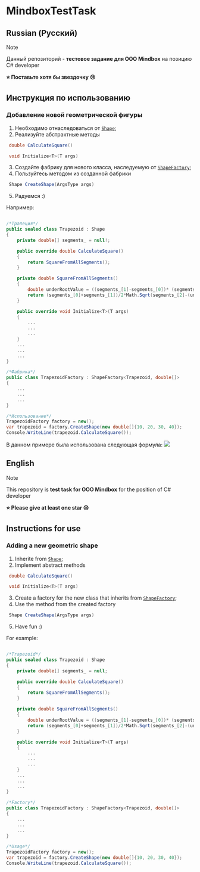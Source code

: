 # MindboxTestTask
## Russian (Русский)
> [!NOTE]  
> Данный репозиторий - **тестовое задание для ООО Mindbox** на позицию C# developer
> 
>**⭐ Поставьте хотя бы звездочку 😢**

## Инструкция по использованию
### Добавление новой геометрической фигуры
1. Необходимо отнаследоваться от [`Shape`](https://github.com/Ivanplat/MindboxTestTask/blob/main/FiguresCalculationLibrary/Base/Shape.cs);
2. Реализуйте абстрактные методы 
```csharp
 double CalculateSquare()
```
```csharp
 void Initialize<T>(T args)
```

3. Создайте фабрику для нового класса, наследуемую от [`ShapeFactory`](https://github.com/Ivanplat/MindboxTestTask/blob/main/FiguresCalculationLibrary/Factories/ShapeFactory.cs);
4. Пользуйтесь методом из созданной фабрики 
```csharp
 Shape CreateShape(ArgsType args)
 ```
5. Радуемся :)

Например:

```csharp

/*Трапеция*/
public sealed class Trapezoid : Shape
{
    private double[] segments_ = null!;

    public override double CalculateSquare()
    {
        return SquareFromAllSegments();
    }

    private double SquareFromAllSegments()
    {
        double underRootValue = ((segments_[1]-segments_[0])* (segments_[1]-segments_[0]) + segments_[2]*segments_[2]-segments_[3]*segments_[3])/(2*(segments_[1]-segments_[0]));
        return (segments_[0]+segments_[1])/2*Math.Sqrt(segments_[2]-(underRootValue*underRootValue));
    }

    public override void Initialize<T>(T args)
    {
        ...
        ...
        ...
    }
    ...
    ...
    ...
}

/*Фабрика*/
public class TrapezoidFactory : ShapeFactory<Trapezoid, double[]>
{
    ...
    ...
    ...
}

/*Использование*/
TrapezoidFactory factory = new();
var trapezoid = factory.CreateShape(new double[]{10, 20, 30, 40});
Console.WriteLine(trapezoid.CalculateSquare());
```
В данном примере была использована следующая формула:
<img src="https://otvet.imgsmail.ru/download/68976796_9e345726eb672e2e143241a45cfd5f04_800.jpg" />

## English 
> [!NOTE]  
> This repository is **test task for OOO Mindbox** for the position of C# developer
> 
>**⭐ Please give at least one star 😢**

## Instructions for use
### Adding a new geometric shape
1. Inherite from [`Shape`](https://github.com/Ivanplat/MindboxTestTask/blob/main/FiguresCalculationLibrary/Base/Shape.cs);
2. Implement abstract methods
```csharp
 double CalculateSquare()
```
```csharp
 void Initialize<T>(T args)
```

3. Create a factory for the new class that inherits from [`ShapeFactory`](https://github.com/Ivanplat/MindboxTestTask/blob/main/FiguresCalculationLibrary/Factories/ShapeFactory.cs);
4. Use the method from the created factory 
```csharp
 Shape CreateShape(ArgsType args)
 ```
5. Have fun :)

For example:

```csharp

/*Trapezoid*/
public sealed class Trapezoid : Shape
{
    private double[] segments_ = null;

    public override double CalculateSquare()
    {
        return SquareFromAllSegments();
    }

    private double SquareFromAllSegments()
    {
        double underRootValue = ((segments_[1]-segments_[0])* (segments_[1]-segments_[0]) + segments_[2]*segments_[2]-segments_[3]*segments_[3])/(2*(segments_[1]-segments_[0]));
        return (segments_[0]+segments_[1])/2*Math.Sqrt(segments_[2]-(underRootValue*underRootValue));
    }

    public override void Initialize<T>(T args)
    {
        ...
        ...
        ...
    }
    ...
    ...
    ...
}

/*Factory*/
public class TrapezoidFactory : ShapeFactory<Trapezoid, double[]>
{
    ...
    ...
    ...
}

/*Usage*/
TrapezoidFactory factory = new();
var trapezoid = factory.CreateShape(new double[]{10, 20, 30, 40});
Console.WriteLine(trapezoid.CalculateSquare());
```
